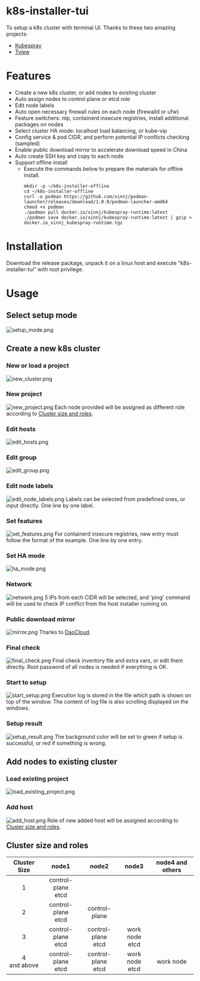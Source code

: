 # k8s-installer-tui
To setup a k8s cluster with terminal UI. Thanks to these two amazing projects:
- [Kubespray](https://github.com/kubernetes-sigs/kubespray)
- [Tview](https://github.com/rivo/tview)

# Features
- Create a new k8s cluster, or add nodes to existing cluster
- Auto assign nodes to control plane or etcd role
- Edit node labels
- Auto open necessary firewall rules on each node (firewalld or ufw)
- Feature switchers: ntp, containerd insecure registries, install additional packages on nodes
- Select cluster HA mode: localhost load balancing, or kube-vip
- Config service & pod CIDR, and perform potential IP conflicts checking (sampled)
- Enable public download mirror to accelerate download speed in China
- Auto create SSH key and copy to each node
- Support offline install
  - Execute the commands below to prepare the materials for offline install.
    ```shell
    mkdir -p ~/k8s-installer-offline
    cd ~/k8s-installer-offline
    curl -o podman https://github.com/xinnj/podman-launcher/releases/download/1.0.0/podman-launcher-amd64
    chmod +x podman
    ./podman pull docker.io/xinnj/kubespray-runtime:latest
    ./podman save docker.io/xinnj/kubespray-runtime:latest | gzip > docker.io_xinnj_kubespray-runtime.tgz
    ```

# Installation
Download the release package, unpack it on a linux host and execute "k8s-installer-tui" with root privilege.

# Usage
## Select setup mode
![setup_mode.png](images/setup_mode.png)
## Create a new k8s cluster
### New or load a project
![new_cluster.png](images/new_cluster.png)
### New project
![new_project.png](images/new_project.png)
Each node provided will be assigned as different role according to [Cluster size and roles](cluster_size_and_roles).
### Edit hosts
![edit_hosts.png](images/edit_hosts.png)
### Edit group
![edit_group.png](images/edit_group.png)
### Edit node labels
![edit_node_labels.png](images/edit_node_labels.png)
Labels can be selected from predefined ones, or input directly. One line by one label.
### Set features
![set_features.png](images/set_features.png)
For containerd insecure registries, new entry must follow the format of the example. One line by one entry.
### Set HA mode
![ha_mode.png](images/ha_mode.png)
### Network
![network.png](images/network.png)
5 IPs from each CIDR will be selected, and 'ping' command will be used to check IP conflict from the host installer running on.
### Public download mirror
![mirror.png](images/mirror.png)
Thanks to [DaoCloud](https://github.com/DaoCloud/public-image-mirror).
### Final check
![final_check.png](images/final_check.png)
Final check inventory file and extra vars, or edit them directly. Root password of all nodes is needed if everything is OK.
### Start to setup
![start_setup.png](images/start_setup.png)
Execution log is stored in the file which path is shown on top of the window. The content of log file is also scrolling displayed on the windows.
### Setup result
![setup_result.png](images/setup_result.png)
The background color will be set to green if setup is successful, or red if something is wrong.

## Add nodes to existing cluster
### Load existing project
![load_existing_project.png](images/load_existing_project.png)
### Add host
![add_host.png](images/add_host.png)
Role of new added host will be assigned according to [Cluster size and roles](cluster_size_and_roles).

## <a id="cluster_size_and_roles"></a>Cluster size and roles
|  Cluster Size  |           node1           |         node2         |       node3       |  node4 and others  |
|:--------------:|:-------------------------:|:---------------------:|:-----------------:|:------------------:|
|       1        |   control-plane<br>etcd   |
|       2        |   control-plane<br>etcd   |    control-plane      |
|       3        |   control-plane<br>etcd   | control-plane<br>etcd | work node<br>etcd |
| 4<br>and above |   control-plane<br>etcd   | control-plane<br>etcd | work node<br>etcd | work node |